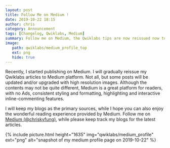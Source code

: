 ```yaml
---
layout: post
title: Follow Me on Medium !
date: 2019-10-22 18:15
author: chris
category: Announcement
tags: [Changelog, Qwiklabs, Medium]
summary: Follow me on Medium, the Qwiklabs tips are now reissued now to it!
image: 
   path: qwiklabs/medium_profile_top
   ext: png
   hide: true
---
```


Recently, I started publishing on Medium. I will gradually reissue my Qwiklabs articles to Medium platform. Not all, but some posts will be updated and/or upgraded with high resolution images. Although the contents may not be quite different, Medium is a great platform for readers, with no Ads, consistent styling and formatting, highlighting and interactive inline-commenting features.

I will keep my blogs as the primary sources, while I hope you can also enjoy the wonderful reading experience provided by Medium. Follow me on [Medium (@chriskyfung)](https://medium.com/@chriskyfung), while please keep track my blogs for the latest articles.

<!--more-->

{% include picture.html height="1635" img="qwiklabs/medium_profile" ext="png" alt="snapshot of my medium profile page on 2019-10-22" %}